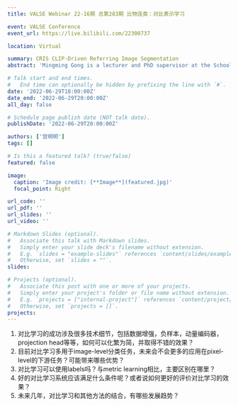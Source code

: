 ```yaml
---
title: VALSE Webinar 22-16期 总第283期 比物连类：对比表示学习

event: VALSE Conference
event_url: https://live.bilibili.com/22300737

location: Virtual

summary: CRIS CLIP-Driven Referring Image Segmentation
abstract: 'Mingming Gong is a lecturer and PhD supervisor at the School of Mathematics and Statistics, University of Melbourne, Australia, and a principal investigator at the Melbourne Centre for Data Science. He received his PhD from the University of Technology Sydney in 2017 and then did postdoctoral research at the University of Pittsburgh and Carnegie Mellon University. His research interests include causal machine learning, weakly supervised/ self-supervised learning, transfer learning, generative models, and 3D vision. He has published more than 50 papers in top conferences and journals related to artificial intelligence, such as NeurIPS, ICML, and CVPR. He is a recipient of the Australian Research Council Discovery Early Career Award in 2021. He is area chairs of top machine learning conferences such as NeurIPS, ICML, and ICLR.'

# Talk start and end times.
#   End time can optionally be hidden by prefixing the line with `#`.
date: '2022-06-29T18:00:00Z'
date_end: '2022-06-29T20:00:00Z'
all_day: false

# Schedule page publish date (NOT talk date).
publishDate: '2022-06-29T20:00:00Z'

authors: ['宫明明']
tags: []

# Is this a featured talk? (true/false)
featured: false

image:
  caption: 'Image credit: [**Image**](featured.jpg)'
  focal_point: Right

url_code: ''
url_pdf: ''
url_slides: ''
url_video: ''

# Markdown Slides (optional).
#   Associate this talk with Markdown slides.
#   Simply enter your slide deck's filename without extension.
#   E.g. `slides = "example-slides"` references `content/slides/example-slides.md`.
#   Otherwise, set `slides = ""`.
slides:

# Projects (optional).
#   Associate this post with one or more of your projects.
#   Simply enter your project's folder or file name without extension.
#   E.g. `projects = ["internal-project"]` references `content/project/deep-learning/index.md`.
#   Otherwise, set `projects = []`.
projects:
---
```


1. 对比学习的成功涉及很多技术细节，包括数据增强，负样本，动量编码器，projection head等等，如何可以化繁为简，并取得不错的效果？
2. 目前对比学习多用于image-level分类任务，未来会不会更多的应用在pixel-level的下游任务？可能带来哪些优势？
3. 对比学习可以使用labels吗？与metric learning相比，主要区别在哪里？
4. 好的对比学习系统应该满足什么条件呢？或者说如何更好的评价对比学习的效果？
5. 未来几年，对比学习和其他方法的结合，有哪些发展趋势？
